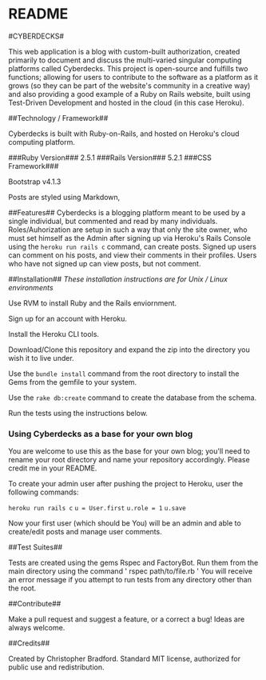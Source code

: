 # README

#CYBERDECKS#

This web application is a blog with custom-built authorization, created primarily to document and discuss the multi-varied singular computing platforms called Cyberdecks. This project is open-source and fulfills two functions; allowing for users to contribute to the software as a platform as it grows (so they can be part of the website's community in a creative way) and also providing a good example of a Ruby on Rails website, built using Test-Driven Development and hosted in the cloud (in this case Heroku). 


##Technology / Framework##

Cyberdecks is built with Ruby-on-Rails, and hosted on Heroku's cloud computing platform. 

###Ruby Version###
2.5.1
###Rails Version###
5.2.1
###CSS Framework###

Bootstrap v4.1.3

Posts are styled using Markdown, 

##Features##
Cyberdecks is a blogging platform meant to be used by a single individual, but commented and read by many individuals. Roles/Auhorization are setup in such a way that only the site owner, who must set himself as the Admin after signing up via Heroku's Rails Console using the `heroku run rails c` command, can create posts. Signed up users can comment on his posts, and view their comments in their profiles. Users who have not signed up can view posts, but not comment. 

##Installation##
*These installation instructions are for Unix / Linux environments*

Use RVM to install Ruby and the Rails enviornment. 

Sign up for an account with Heroku.

Install the Heroku CLI tools. 

Download/Clone this repository and expand the zip into the directory you wish it to live under. 

Use the `bundle install` command from the root directory to install the Gems from the gemfile to your system. 

Use the `rake db:create` command to create the database from the schema.

Run the tests using the instructions below. 

### Using Cyberdecks as a base for your own blog ###

You are welcome to use this as the base for your own blog; you'll need to rename your root directory and name your repository accordingly. Please credit me in your README.

To create your admin user after pushing the project to Heroku, user the following commands:

`heroku run rails c`
`u = User.first`
`u.role = 1`
`u.save`

Now your first user (which should be You) will be an admin and able to create/edit posts and manage user comments. 


##Test Suites##

Tests are created using the gems Rspec and FactoryBot. Run them from the main directory using the command ' rspec path/to/file.rb ' You will receive an error message if you attempt to run tests from any directory other than the root. 

##Contribute##

Make a pull request and suggest a feature, or a correct a bug! Ideas are always welcome.

##Credits##

Created by Christopher Bradford. Standard MIT license, authorized for public use and redistribution. 

